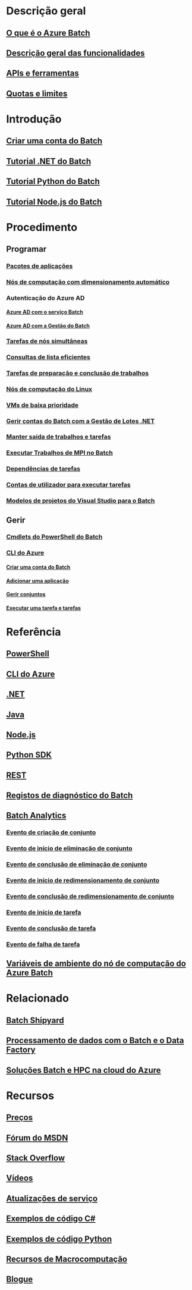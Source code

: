 # Descrição geral
## [O que é o Azure Batch](batch-technical-overview.md)
## [Descrição geral das funcionalidades](batch-api-basics.md)
## [APIs e ferramentas](batch-apis-tools.md)
## [Quotas e limites](batch-quota-limit.md)
# Introdução
## [Criar uma conta do Batch](batch-account-create-portal.md)
## [Tutorial .NET do Batch](batch-dotnet-get-started.md)
## [Tutorial Python do Batch](batch-python-tutorial.md)
## [Tutorial Node.js do Batch](batch-nodejs-get-started.md)
# Procedimento
## Programar
### [Pacotes de aplicações](batch-application-packages.md)
### [Nós de computação com dimensionamento automático](batch-automatic-scaling.md)
### Autenticação do Azure AD
#### [Azure AD com o serviço Batch](batch-aad-auth.md)
#### [Azure AD com a Gestão do Batch](batch-aad-auth-management.md)
### [Tarefas de nós simultâneas](batch-parallel-node-tasks.md)
### [Consultas de lista eficientes](batch-efficient-list-queries.md)
### [Tarefas de preparação e conclusão de trabalhos](batch-job-prep-release.md)
### [Nós de computação do Linux](batch-linux-nodes.md)
### [VMs de baixa prioridade](batch-low-pri-vms.md)
### [Gerir contas do Batch com a Gestão de Lotes .NET](batch-management-dotnet.md)
### [Manter saída de trabalhos e tarefas](batch-task-output.md)
### [Executar Trabalhos de MPI no Batch](batch-mpi.md)
### [Dependências de tarefas](batch-task-dependencies.md)
### [Contas de utilizador para executar tarefas](batch-user-accounts.md)
### [Modelos de projetos do Visual Studio para o Batch](batch-visual-studio-templates.md)
## Gerir
### [Cmdlets do PowerShell do Batch](batch-powershell-cmdlets-get-started.md)
### [CLI do Azure](batch-cli-get-started.md)
#### [Criar uma conta do Batch](./scripts/batch-cli-sample-create-account.md)
#### [Adicionar uma aplicação](./scripts/batch-cli-sample-add-application.md)
#### [Gerir conjuntos](./scripts/batch-cli-sample-manage-pool.md)
#### [Executar uma tarefa e tarefas](./scripts/batch-cli-sample-run-job.md)

# Referência
## [PowerShell](/powershell/module/azurerm.batch)
## [CLI do Azure](/cli/azure/batch)
## [.NET](/dotnet/api/microsoft.azure.batch)
## [Java](/java/api/com.microsoft.azure.batch)
## [Node.js](http://azure.github.io/azure-sdk-for-node/azure-batch/latest)
## [Python SDK](http://azure-sdk-for-python.readthedocs.io/en/latest/ref/azure.batch.html)
## [REST](/rest/api/batchservice)
## [Registos de diagnóstico do Batch](batch-diagnostics.md)
## [Batch Analytics](batch-analytics.md)
### [Evento de criação de conjunto](batch-pool-create-event.md)
### [Evento de início de eliminação de conjunto](batch-pool-delete-start-event.md)
### [Evento de conclusão de eliminação de conjunto](batch-pool-delete-complete-event.md)
### [Evento de início de redimensionamento de conjunto](batch-pool-resize-start-event.md)
### [Evento de conclusão de redimensionamento de conjunto](batch-pool-resize-complete-event.md)
### [Evento de início de tarefa](batch-task-start-event.md)
### [Evento de conclusão de tarefa](batch-task-complete-event.md)
### [Evento de falha de tarefa](batch-task-fail-event.md)
## [Variáveis de ambiente do nó de computação do Azure Batch](batch-compute-node-environment-variables.md)

# Relacionado
## [Batch Shipyard](https://github.com/Azure/batch-shipyard)
## [Processamento de dados com o Batch e o Data Factory](../data-factory/data-factory-data-processing-using-batch.md?toc=%2fazure%2fbatch%2ftoc.json)
## [Soluções Batch e HPC na cloud do Azure](batch-hpc-solutions.md)

# Recursos
## [Preços](https://azure.microsoft.com/pricing/details/batch/)
## [Fórum do MSDN](https://social.msdn.microsoft.com/Forums/en-us/home?forum=azurebatch)
## [Stack Overflow](http://stackoverflow.com/questions/tagged/azure-batch)
## [Vídeos](https://azure.microsoft.com/documentation/videos/index/?services=batch)
## [Atualizações de serviço](https://azure.microsoft.com/updates/?product=batch&updatetype=&platform=)
## [Exemplos de código C#](https://github.com/Azure/azure-batch-samples/tree/master/CSharp/)
## [Exemplos de código Python](https://github.com/Azure/azure-batch-samples/tree/master/Python/Batch)
## [Recursos de Macrocomputação](big-compute-resources.md)
## [Blogue](https://blogs.technet.microsoft.com/windowshpc/)


